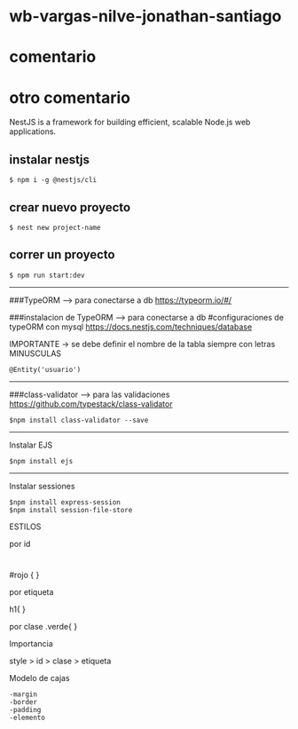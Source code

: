 # wb-vargas-nilve-jonathan-santiago
# comentario
# otro comentario

NestJS is a framework for 
building efficient, scalable Node.js web applications.

## instalar nestjs
```
$ npm i -g @nestjs/cli
```

## crear nuevo proyecto
```
$ nest new project-name

```
## correr un proyecto
```
$ npm run start:dev
```
-------------------------------------------------------------------------------------------------------------------------------------------
###TypeORM --> para conectarse a db
https://typeorm.io/#/

###instalacion de TypeORM --> para conectarse a db
#configuraciones de typeORM con mysql
https://docs.nestjs.com/techniques/database

IMPORTANTE -> se debe definir el nombre de la tabla siempre con letras MINUSCULAS
```
@Entity('usuario')
```
---------------------------------------------------------------------------------------------------------------------------------------------

###class-validator --> para las validaciones
https://github.com/typestack/class-validator
```
$npm install class-validator --save
```


------------------------------------------------------------------------------------------------------------------------------------------------

Instalar EJS

```
$npm install ejs
```


-----------------------------------------------------------------------------------------------------------------------------------------------


Instalar sessiones
```
$npm install express-session
$npm install session-file-store
```


ESTILOS

por id

<h1 id="rojo"></h1>

#rojo {
}

por etiqueta

h1{
}

por clase
.verde{
}

Importancia

style > id > clase > etiqueta


Modelo de cajas
	
	-margin
	-border
	-padding
	-elemento













